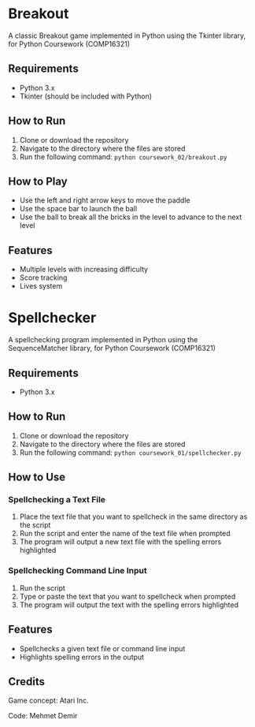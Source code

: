 # Breakout
A classic Breakout game implemented in Python using the Tkinter library, for Python Coursework (COMP16321)

## Requirements
- Python 3.x
- Tkinter (should be included with Python)
## How to Run
1. Clone or download the repository
2. Navigate to the directory where the files are stored
3. Run the following command: ```python coursework_02/breakout.py```
## How to Play
- Use the left and right arrow keys to move the paddle
- Use the space bar to launch the ball
- Use the ball to break all the bricks in the level to advance to the next level
## Features
- Multiple levels with increasing difficulty
- Score tracking
- Lives system

# Spellchecker
A spellchecking program implemented in Python using the SequenceMatcher library, for Python Coursework (COMP16321)

## Requirements
- Python 3.x
## How to Run
1. Clone or download the repository
2. Navigate to the directory where the files are stored
3. Run the following command: ```python coursework_01/spellchecker.py```
## How to Use
### Spellchecking a Text File
1. Place the text file that you want to spellcheck in the same directory as the script
2. Run the script and enter the name of the text file when prompted
3. The program will output a new text file with the spelling errors highlighted
### Spellchecking Command Line Input
1. Run the script
2. Type or paste the text that you want to spellcheck when prompted
3. The program will output the text with the spelling errors highlighted
## Features
- Spellchecks a given text file or command line input
- Highlights spelling errors in the output


## Credits
Game concept: Atari Inc.

Code: Mehmet Demir


